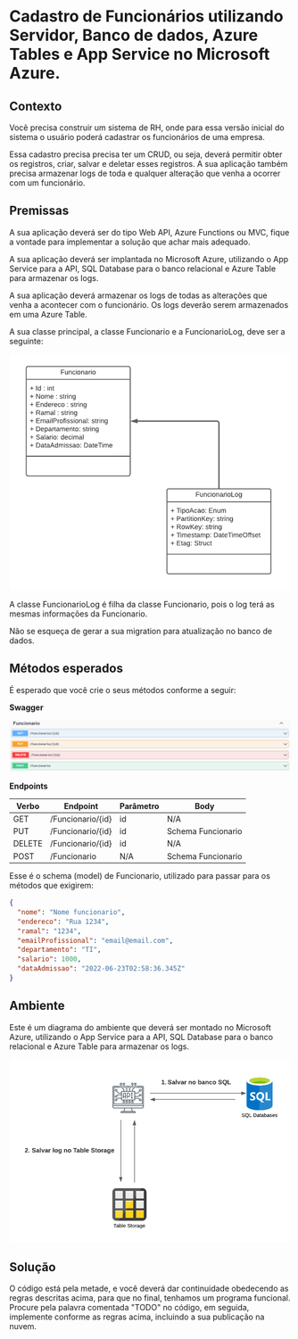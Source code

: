 # Cadastro de Funcionários utilizando Servidor, Banco de dados, Azure Tables e App Service no Microsoft Azure.

## Contexto
Você precisa construir um sistema de RH, onde para essa versão inicial do sistema o usuário poderá cadastrar os funcionários de uma empresa. 

Essa cadastro precisa precisa ter um CRUD, ou seja, deverá permitir obter os registros, criar, salvar e deletar esses registros. A sua aplicação também precisa armazenar logs de toda e qualquer alteração que venha a ocorrer com um funcionário.

## Premissas
A sua aplicação deverá ser do tipo Web API, Azure Functions ou MVC, fique a vontade para implementar a solução que achar mais adequado.

A sua aplicação deverá ser implantada no Microsoft Azure, utilizando o App Service para a API, SQL Database para o banco relacional e Azure Table para armazenar os logs.

A sua aplicação deverá armazenar os logs de todas as alterações que venha a acontecer com o funcionário. Os logs deverão serem armazenados em uma Azure Table.

A sua classe principal, a classe Funcionario e a FuncionarioLog, deve ser a seguinte:

![Diagrama da classe Funcionario](Imagens/diagrama_classe.png)

A classe FuncionarioLog é filha da classe Funcionario, pois o log terá as mesmas informações da Funcionario.

Não se esqueça de gerar a sua migration para atualização no banco de dados.

## Métodos esperados
É esperado que você crie o seus métodos conforme a seguir:


**Swagger**


![Métodos Swagger](Imagens/swagger.png)


**Endpoints**


| Verbo  | Endpoint                | Parâmetro | Body               |
|--------|-------------------------|-----------|--------------------|
| GET    | /Funcionario/{id}       | id        | N/A                |
| PUT    | /Funcionario/{id}       | id        | Schema Funcionario |
| DELETE | /Funcionario/{id}       | id        | N/A                |
| POST   | /Funcionario            | N/A       | Schema Funcionario |

Esse é o schema (model) de Funcionario, utilizado para passar para os métodos que exigirem:

```json
{
  "nome": "Nome funcionario",
  "endereco": "Rua 1234",
  "ramal": "1234",
  "emailProfissional": "email@email.com",
  "departamento": "TI",
  "salario": 1000,
  "dataAdmissao": "2022-06-23T02:58:36.345Z"
}
```

## Ambiente
Este é um diagrama do ambiente que deverá ser montado no Microsoft Azure, utilizando o App Service para a API, SQL Database para o banco relacional e Azure Table para armazenar os logs.

![Diagrama da classe Funcionario](Imagens/diagrama_api.png)


## Solução
O código está pela metade, e você deverá dar continuidade obedecendo as regras descritas acima, para que no final, tenhamos um programa funcional. Procure pela palavra comentada "TODO" no código, em seguida, implemente conforme as regras acima, incluindo a sua publicação na nuvem.
